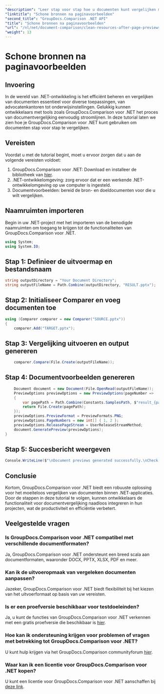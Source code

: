 ```yaml
---
"description": "Leer stap voor stap hoe u documenten kunt vergelijken met GroupDocs.Comparison voor .NET. Verbeter uw .NET-applicaties met efficiënt documentbeheer."
"linktitle": "Schone bronnen na paginavoorbeelden"
"second_title": "GroupDocs.Comparison .NET API"
"title": "Schone bronnen na paginavoorbeelden"
"url": "/nl/net/document-comparison/clean-resources-after-page-previews/"
"weight": 13
---
```


# Schone bronnen na paginavoorbeelden

## Invoering
In de wereld van .NET-ontwikkeling is het efficiënt beheren en vergelijken van documenten essentieel voor diverse toepassingen, van advocatenkantoren tot onderwijsinstellingen. Gelukkig kunnen ontwikkelaars met tools zoals GroupDocs.Comparison voor .NET het proces van documentvergelijking eenvoudig stroomlijnen. In deze tutorial laten we zien hoe je GroupDocs.Comparison voor .NET kunt gebruiken om documenten stap voor stap te vergelijken.
## Vereisten
Voordat u met de tutorial begint, moet u ervoor zorgen dat u aan de volgende vereisten voldoet:
1. GroupDocs.Comparison voor .NET: Download en installeer de bibliotheek van [hier](https://releases.groupdocs.com/comparison/net/).
2. .NET-ontwikkelomgeving: zorg ervoor dat er een werkende .NET-ontwikkelomgeving op uw computer is ingesteld.
3. Documentvoorbeelden: bereid de bron- en doeldocumenten voor die u wilt vergelijken.

## Naamruimten importeren
Begin in uw .NET-project met het importeren van de benodigde naamruimten om toegang te krijgen tot de functionaliteiten van GroupDocs.Comparison voor .NET.

```csharp
using System;
using System.IO;
```

## Stap 1: Definieer de uitvoermap en bestandsnaam
```csharp
string outputDirectory = "Your Document Directory";
string outputFileName = Path.Combine(outputDirectory, "RESULT.pptx");
```
## Stap 2: Initialiseer Comparer en voeg documenten toe
```csharp
using (Comparer comparer = new Comparer("SOURCE.pptx"))
{
    comparer.Add("TARGET.pptx");
```
## Stap 3: Vergelijking uitvoeren en output genereren
```csharp
    comparer.Compare(File.Create(outputFileName));
```
## Stap 4: Documentvoorbeelden genereren
```csharp
    Document document = new Document(File.OpenRead(outputFileName));
    PreviewOptions previewOptions = new PreviewOptions(pageNumber =>
    {
        var pagePath = Path.Combine(Constants.SamplesPath, $"result_{pageNumber}.png");
        return File.Create(pagePath);
    });
    previewOptions.PreviewFormat = PreviewFormats.PNG;
    previewOptions.PageNumbers = new int[] { 1, 2 };
    previewOptions.ReleasePageStream = UserReleaseStreamMethod;
    document.GeneratePreview(previewOptions);
}
```
## Stap 5: Succesbericht weergeven
```csharp
Console.WriteLine($"\nDocument previews generated successfully.\nCheck output in {outputDirectory}.");
```

## Conclusie
Kortom, GroupDocs.Comparison voor .NET biedt een robuuste oplossing voor het moeiteloos vergelijken van documenten binnen .NET-applicaties. Door de stappen in deze tutorial te volgen, kunnen ontwikkelaars de functionaliteit voor documentvergelijking naadloos integreren in hun projecten, wat de productiviteit en efficiëntie verbetert.
## Veelgestelde vragen
### Is GroupDocs.Comparison voor .NET compatibel met verschillende documentformaten?
Ja, GroupDocs.Comparison voor .NET ondersteunt een breed scala aan documentformaten, waaronder DOCX, PPTX, XLSX, PDF en meer.
### Kan ik de uitvoeropmaak van vergeleken documenten aanpassen?
Jazeker, GroupDocs.Comparison voor .NET biedt flexibiliteit bij het kiezen van het uitvoerformaat op basis van uw vereisten.
### Is er een proefversie beschikbaar voor testdoeleinden?
Ja, u kunt de functies van GroupDocs.Comparison voor .NET verkennen met een gratis proefversie die beschikbaar is [hier](https://releases.groupdocs.com/).
### Hoe kan ik ondersteuning krijgen voor problemen of vragen met betrekking tot GroupDocs.Comparison voor .NET?
U kunt hulp krijgen via het GroupDocs.Comparison communityforum [hier](https://forum.groupdocs.com/c/comparison/12).
### Waar kan ik een licentie voor GroupDocs.Comparison voor .NET kopen?
U kunt een licentie voor GroupDocs.Comparison voor .NET aanschaffen bij [deze link](https://purchase.groupdocs.com/buy).